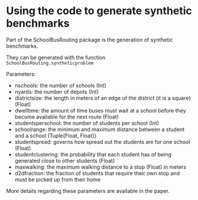 # Using the code to generate synthetic benchmarks

Part of the SchoolBusRouting package is the generation of synthetic benchmarks.

They can be generated with the function `SchoolBusRouting.syntheticproblem`

Parameters:
- nschools: the number of schools (Int)
- nyards: the number of depots (Int)
- districtsize: the length in meters of an edge of the district (it is a square) (Float)
- dwelltime: the amount of time buses must wait at a school before they become available for the next route (Float)
- studentsperschool: the number of students per school (Int)
- schoolrange: the minimum and maximum distance between a student and a school (Tuple{Float, Float})
- studentspread: governs how spread out the students are for one school (Float)
- studentclustering: the probability that each student has of being generated close to other students (Float)
- maxwalking: the maximum walking distance to a stop (Float) in meters
- d2dfraction: the fraction of students that require their own stop and must be picked up from their home

More details regarding these parameters are available in the paper.

